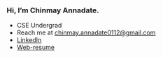### Hi, I’m Chinmay Annadate.
- CSE Undergrad
- Reach me at chinmay.annadate0112@gmail.com
- <a target="_blank" href="https://www.linkedin.com/in/chinmay-annadate-790a0a211/">LinkedIn<a/>
- <a target="_blank" href="https://chinmay-web-resume.web.app/">Web-resume</a>
  
<!---
chinmay0112/chinmay0112 is a ✨ special ✨ repository because its `README.md` (this file) appears on your GitHub profile.
You can click the Preview link to take a look at your changes.
--->
